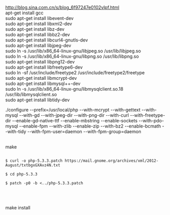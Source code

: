 http://blog.sina.com.cn/s/blog_6f97247e0102vlpf.html <br/>
apt-get install gcc <br/>
sudo apt-get install libevent-dev <br/>
sudo apt-get install  libxml2-dev <br/>
sudo apt-get install  libz-dev <br/>
sudo apt-get install  libbz2-dev <br/>
sudo apt-get install libcurl4-gnutls-dev  <br/>
sudo apt-get install libjpeg-dev <br/>
sudo ln -s /usr/lib/x86_64-linux-gnu/libjpeg.so /usr/lib/libjpeg.so<br/>
sudo ln -s /usr/lib/x86_64-linux-gnu/libpng.so /usr/lib/libpng.so<br/>
sudo apt-get install libpng12-dev<br/>
sudo apt-get install libfreetype6-dev<br/>
sudo ln -sf /usr/include/freetype2 /usr/include/freetype2/freetype<br/>
sudo apt-get install libmcrypt-dev<br/>
sudo apt-get install libmysql++-dev<br/>
sudo ln -s /usr/lib/x86_64-linux-gnu/libmysqlclient.so.18 /usr/lib/libmysqlclient.so <br/>
sudo apt-get install libtidy-dev  <br/>


./configure --prefix=/usr/local/php --with-mcrypt --with-gettext --with-mysql --with-gd --with-jpeg-dir --with-png-dir --with-curl --with-freetype-dir --enable-gd-native-ttf --enable-mbstring --enable-sockets --with-pdo-mysql --enable-fpm --with-zlib --enable-zip --with-bz2 --enable-bcmath --with-tidy --with-fpm-user=daemon --with-fpm-group=daemon
<br/>
<br/>

make 
<br/>
<pre><code>
$ curl -o php-5.3.3.patch https://mail.gnome.org/archives/xml/2012-August/txtbgxGXAvz4N.txt<br/> 
$ cd php-5.3.3<br/>
$ patch -p0 -b <../php-5.3.3.patch <br/>
</code>
</pre>
<br/>
make install <br/>
